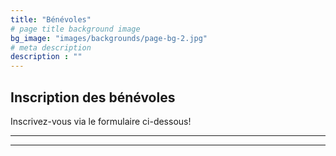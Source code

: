 ```yaml
---
title: "Bénévoles"
# page title background image
bg_image: "images/backgrounds/page-bg-2.jpg"
# meta description
description : ""
---
```


## Inscription des bénévoles

Inscrivez-vous via le formulaire ci-dessous!

---

<script type="text/javascript" src="//campagnes.demimarathondeblainville.com/form/generate.js?id=10"></script>

---
